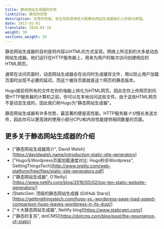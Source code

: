 ```yaml
---
title: 静态网站生成器的优势
linktitle: 静态的优势
description: 优秀的性能，安全性和易用性只是静态网站生成器吸引人的部分原因。
date: 2017-02-01
translate: 2018-04-16
weight: 30
sections_weight: 30
---
```


静态网站生成器的目的是将内容以HTML的方式呈现。网络上所见到的大多是动态网站生成器。他们运行在HTTP服务器上，用来为用户的每次访问创建相应的HTML网页。

通常在访问页面时，动态网站生成器会在访问时生成缓存文件，用以防止用户加载页面时出现不必要的延迟。而这个缓存页面就是这个网页的静态版本。

Hugo提前将所有的文件在你的电脑上转化为HTML网页。因此在你上传网页到托管HTTP服务器的计算机之前，你可以在本地访问这些文件。由于这些HTML网页不是动态生成的，因此我们称Hugo为“静态网站生成器”。

静态网站生成器有许多优势，最显著的便是高性能。HTTP服务器*十分*擅长发送文件，因此你可以更高效的使用小部分CPU和内存性能提供相同数量的页面。

## 更多关于静态网站生成器的介绍

* ["静态网站生成器简介", David Walsh][https://davidwalsh.name/introduction-static-site-generators]
* ["Hugo与Wordpress页面加载速度对比: Hugo秒杀Wordpress", GettingThingsTech][http://www.oreilly.com/web-platform/free/files/static-site-generators.pdf]
* ["静态网站生成器", O'Reilly][https://www.netlify.com/blog/2016/05/02/top-ten-static-website-generators/]
* [StaticGen: 顶级的静态网站生成器 (GitHub Stars)][https://gettingthingstech.com/hugo-vs.-wordpress-page-load-speed-comparison-hugo-leaves-wordpress-in-its-dust/]
* ["十大静态网站生成器", Netlify blog][https://www.staticgen.com/]
* ["静态的复苏", dotCMS][https://dotcms.com/blog/post/the-resurgence-of-static]